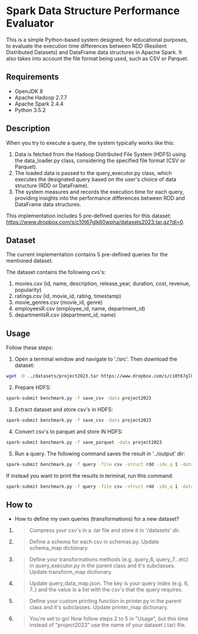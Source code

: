 # Spark Data Structure Performance Evaluator

This is a simple Python-based system designed, for educational purposes, to evaluate the execution time differences between RDD (Resilient Distributed Datasets) and DataFrame data structures in Apache Spark. It also takes into account the file format being used, such as CSV or Parquet.

## Requirements

- OpenJDK 8
- Apache Hadoop 2.7.7
- Apache Spark 2.4.4
- Python 3.5.2

## Description
When you try to execute a query, the system typically works like this:
1. Data is fetched from the Hadoop Distributed File System (HDFS) using the data_loader.py class, considering the specified file format (CSV or Parquet).
2. The loaded data is passed to the query_executor.py class, which executes the designated query based on the user's choice of data structure (RDD or DataFrame).
3. The system measures and records the execution time for each query, providing insights into the performance differences between RDD and DataFrame data structures.

This implementation includes 5 pre-defined queries for this dataset: https://www.dropbox.com/s/c10t67glk60wpha/datasets2023.tar.gz?dl=0.

## Dataset
The current implementation contains 5 pre-defined queries for the mentioned dataset.

The dataset contains the following cvs's:
1. movies.csv (id, name, description, release_year, duration, cost, revenue, popularity)
2. ratings.csv (id, movie_id, rating, timestamp)
3. movie_genres.csv (movie_id, genre)
4. employeesR.csv (employee_id, name, department_id)
5. departmentsR.csv (department_id, name)

## Usage
Follow these steps:
1. Open a terminal window and navigate to './src'. Then download the dataset:
```bash
wget -O ../datasets/project2023.tar https://www.dropbox.com/s/c10t67glk60wpha/project2023.tar.gz?dl=0
```

2. Prepare HDFS:
```bash
spark-submit benchmark.py -f save_csv -data project2023
```

3. Extract dataset and store csv's in HDFS:
```bash
spark-submit benchmark.py -f save_csv -data project2023
```

4. Convert csv's to parquet and store iN HDFS:
```bash
spark-submit benchmark.py -f save_parquet -data project2023
```

5. Run a query. The following command saves the result in '../output' dir:
```bash
spark-submit benchmark.py -f query -file csv -struct rdd -idx_q 1 -data project2023 -v 1 > ../output/result.txt
```
If instead you want to print the results in terminal, run this command:
```bash
spark-submit benchmark.py -f query -file csv -struct rdd -idx_q 1 -data project2023 -v 1
```

## How to
* How to define my own queries (transformations) for a new dataset?
1. > Compress your csv's in a .tar file and store it in '/datasets' dir.
2. > Define a schema for each csv in schemas.py. Update schema_map dictionary.
3. > Define your transformations methods (e.g. query_6, query_7...etc) in query_executor.py in the parent class and it's subclasses. Update transform_map dictionary.
4. > Update query_data_map.json. The key is your query index (e.g. 6, 7..) and the value is a list with the csv's that the query requires.
5. > Define your custom printing function in printer.py in the parent class and it's subclasses. Update printer_map dictionary.
6. > You're set to go! Now follow steps 2 to 5 in "Usage", but this time instead of "project2023" use the name of your dataset (.tar) file.

